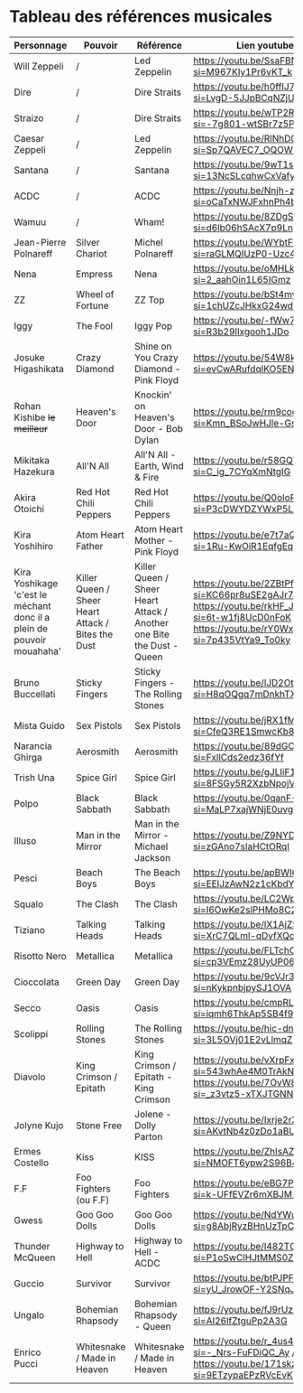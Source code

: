# Tableau des références musicales

| Personnage    | Pouvoir   | Référence  | Lien youtube  | Partie |
|------------|------------|------------|------------|------------|
| Will Zeppeli  | /  | Led Zeppelin  | https://youtu.be/SsaFBNvhceA?si=M967KIy1Pr6vKT_k | partie 1  |                             
|  Dire  |  /  |  Dire Straits  | https://youtu.be/h0ffIJ7ZO4U?si=LvgD-5JJpBCqNZjU | partie 1 |
|  Straizo  |  /  |  Dire Straits  | https://youtu.be/wTP2RUD_cL0?si=-7g801-wtSBr7z5P | partie 1 |
|  Caesar Zeppeli |  /  |  Led Zeppelin  | https://youtu.be/RlNhD0oS5pk?si=Sp7QAVEC7_OQOW5b |partie 2|
|  Santana  |  /  |  Santana  | https://youtu.be/9wT1s96JIb0?si=13NcSLcqhwCxVafy | partie 2 |
|  ACDC  |  /  |  ACDC  | https://youtu.be/Nnjh-zp6pP4?si=oCaTxNWJFxhnPh4b | partie 2 |
|  Wamuu  |  /  |  Wham!  | https://youtu.be/8ZDgSsTYlew?si=d6lb06hSAcX7p9Ln | partie 2 |
|  Jean-Pierre Polnareff  |  Silver Chariot  |  Michel Polnareff  | https://youtu.be/WYbtFYFqn0E?si=raGLMQIUzP0-Uzc4 | partie 3 |
|  Nena  |  Empress  |  Nena  | https://youtu.be/oMHLkcc9I9c?si=2_aahOin1L65IGmz | partie 3|
|  ZZ  |  Wheel of Fortune  |  ZZ Top  | https://youtu.be/bSt4myecN_c?si=1chUZcJHkxG24wdw | partie 3 |
|  Iggy  |  The Fool  |  Iggy Pop  | https://youtu.be/-fWw7FE9tTo?si=R3b29lIxgooh1JDo | partie 3 |
|  Josuke Higashikata  |  Crazy Diamond  |  Shine on You Crazy Diamond - Pink Floyd  | https://youtu.be/54W8kktFE_o?si=evCwARufdqIKO5EN | partie 4 |
|  Rohan Kishibe ~~le meilleur~~  |  Heaven's Door  |  Knockin' on Heaven's Door - Bob Dylan  | https://youtu.be/rm9coqlk8fY?si=Kmn_BSoJwHJle-Gs | partie 4 |
|  Mikitaka Hazekura  |  All'N All  |  All'N All - Earth, Wind & Fire  | https://youtu.be/r58GQYFZeLE?si=C_ig_7CYqXmNtgIG | partie 4 |
|  Akira Otoichi  |  Red Hot Chili Peppers  |  Red Hot Chili Peppers  | https://youtu.be/Q0oIoR9mLwc?si=P3cDWYDZYWxP5LZf | partie 4 |
|  Kira Yoshihiro  |  Atom Heart Father  | Atom Heart Mother - Pink Floyd  | https://youtu.be/e7t7aQLcik0?si=1Ru-KwOiR1EqfgEq | partie 4 |
|  Kira Yoshikage 'c'est le méchant donc il a plein de pouvoir mouahaha'  | Killer Queen / Sheer Heart Attack / Bites the Dust  |  Killer Queen / Sheer Heart Attack / Another one Bite the Dust - Queen  | https://youtu.be/2ZBtPf7FOoM?si=KC66pr8uSE2gAJr7 / https://youtu.be/rkHF_JMnB8o?si=6t-w1fj8UcD0nFoK / https://youtu.be/rY0WxgSXdEE?si=7p435VtYa9_To0ky | partie 4 |
|  Bruno Buccellati  |  Sticky Fingers  | Sticky Fingers - The Rolling Stones  | https://youtu.be/lJD2OtTaywo?si=H8qOQgq7mDnkhTXK | partie 5 |
|  Mista Guido  |  Sex Pistols  |  Sex Pistols  | https://youtu.be/jRX1fM0vg8E?si=CfeQ3RE1SmwcKb8T | partie 5 |
|  Narancia Ghirga  |  Aerosmith  |  Aerosmith  | https://youtu.be/89dGC8de0CA?si=FxllCds2edz36fYf | partie 5 |
|  Trish Una  |  Spice Girl  |  Spice Girl  | https://youtu.be/gJLIiF15wjQ?si=8FSGy5R2XzbNpojV | partie 5 |
|  Polpo  |  Black Sabbath  |  Black Sabbath  | https://youtu.be/0qanF-91aJo?si=MaLP7xajWNjE0uvg | partie 5 |
|  Illuso  |  Man in the Mirror  |  Man in the Mirror - Michael Jackson  | https://youtu.be/Z9NYDgbKsBE?si=zGAno7sIaHCtORql | partie 5 |
|  Pesci  |  Beach Boys  |  The Beach Boys  | https://youtu.be/apBWI6xrbLY?si=EEIJzAwN2z1cKbdY | partie 5 |
|  Squalo  |  The Clash  |  The Clash  | https://youtu.be/LC2WpBcdM_A?si=I6OwKe2slPHMo8C2 | partie 5 |
|  Tiziano  |  Talking Heads  |  Talking Heads  | https://youtu.be/lX1AjZSYpeM?si=XrC7QLml-qDvfXQc | partie 5 |
|  Risotto Nero  |  Metallica  |  Metallica  | https://youtu.be/FLTchCiC0T0?si=cp3VEmz28UyUP06N | partie 5 |
|  Cioccolata  |  Green Day  |  Green Day  | https://youtu.be/9cVJr3eQfXc?si=nKykpnbjpySJ1OVA | partie 5 |
|  Secco  |  Oasis  |  Oasis  | https://youtu.be/cmpRLQZkTb8?si=iqmh6ThkAp5SB4f9 | partie 5 |
|  Scolippi  |  Rolling Stones  |  The Rolling Stones  | https://youtu.be/hic-dnps6MU?si=3L5OVj01E2vLlmqZ | partie 5 |
|  Diavolo  |  King Crimson / Epitath  |  King Crimson / Epitath - King Crimson  | https://youtu.be/vXrpFxHfppI?si=543whAe4M0TrAkN3 / https://youtu.be/7OvW8Z7kiws?si=_z3vtz5-xTXJTGNN | partie 5 |
|  Jolyne Kujo  |  Stone Free  |  Jolene - Dolly Parton  | https://youtu.be/Ixrje2rXLMA?si=AKvtNb4z0zDo1aBU | partie 6 |
|  Ermes Costello  |  Kiss  |  KISS  | https://youtu.be/ZhIsAZO5gl0?si=NMOFT6ypw2S96B4I | partie 6 |
|  F.F  |  Foo Fighters (ou F.F)  |  Foo Fighters  | https://youtu.be/eBG7P-K-r1Y?si=k-UFfEVZr6mXBJM_ | partie 6 |
|  Gwess  |  Goo Goo Dolls  |  Goo Goo Dolls  | https://youtu.be/NdYWuo9OFAw?si=g8AbjRyzBHnUzTpC | partie 6 |
|  Thunder McQueen  |  Highway to Hell  |  Highway to Hell - ACDC  | https://youtu.be/l482T0yNkeo?si=P1oSwClHJtMMS0Zh | partie 6 |
|  Guccio  |  Survivor  |  Survivor  | https://youtu.be/btPJPFnesV4?si=yU_JrowOF-Y2SNqJ | partie 6 |
|  Ungalo  |  Bohemian Rhapsody  |  Bohemian Rhapsody - Queen  | https://youtu.be/fJ9rUzIMcZQ?si=AI26lfZtguPp2A3G | partie 6 |
|  Enrico Pucci  |  Whitesnake / Made in Heaven  |  Whitesnake / Made in Heaven  | https://youtu.be/r_4us480K9M?si=-_Nrs-FuFDiQC_Ay / https://youtu.be/171skzi5BKc?si=9ETzypaEPzRVcEvK | partie 6 |
